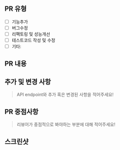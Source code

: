 ## PR 유형

- [ ] 기능추가
- [ ] 버그수정
- [ ] 리팩토링 및 성능개선
- [ ] 테스트코드 작성 및 수정
- [ ] 기타:

## PR 내용

## 추가 및 변경 사항

> API endpoint와 추가 혹은 변경된 사항을 적어주세요!

## PR 중점사항

> 리뷰어가 중점적으로 봐야하는 부분에 대해 적어주세요!

## 스크린샷
